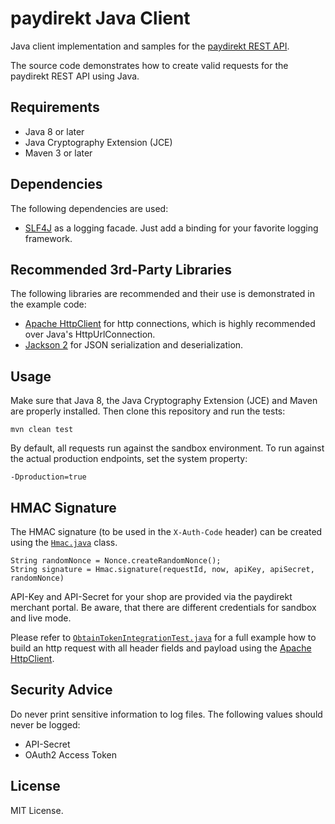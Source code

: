 # paydirekt Java Client

Java client implementation and samples for the [paydirekt REST API](https://www.paydirekt.de/haendler/merchant-api.html).

The source code demonstrates how to create valid requests for the paydirekt REST API using Java.


## Requirements
* Java 8 or later
* Java Cryptography Extension (JCE)
* Maven 3 or later

## Dependencies
The following dependencies are used:
* [SLF4J](http://www.slf4j.org/) as a logging facade. Just add a binding for your favorite logging framework.

## Recommended 3rd-Party Libraries
The following libraries are recommended and their use is demonstrated in the example code:
* [Apache HttpClient](https://hc.apache.org/httpcomponents-client-4.5.x/index.html) for http connections, which is highly
  recommended over Java's HttpUrlConnection.
* [Jackson 2](http://wiki.addfasterxml.com/JacksonRelease20) for JSON serialization and deserialization.

## Usage
Make sure that Java 8, the Java Cryptography Extension (JCE) and Maven are properly installed.
Then clone this repository and run the tests:

```
mvn clean test
```

By default, all requests run against the sandbox environment.
To run against the actual production endpoints, set the system property:

```
-Dproduction=true
```


## HMAC Signature
The HMAC signature (to be used in the `X-Auth-Code` header) can be created using the [`Hmac.java`](src/main/java/de/paydirekt/client/security/Hmac.java) class.

```
String randomNonce = Nonce.createRandomNonce();
String signature = Hmac.signature(requestId, now, apiKey, apiSecret, randomNonce)
```

API-Key and API-Secret for your shop are provided via the paydirekt merchant portal.
Be aware, that there are different credentials for sandbox and live mode.

Please refer to [`ObtainTokenIntegrationTest.java`](src/test/java/de/paydirekt/client/ObtainTokenIntegrationTest.java) for a full example how to build an http request with all header fields
and payload using the [Apache HttpClient](https://hc.apache.org/httpcomponents-client-4.5.x/index.html).

## Security Advice

Do never print sensitive information to log files. The following values should never be logged:
* API-Secret
* OAuth2 Access Token

## License
MIT License.
